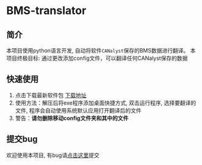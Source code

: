 # BMS-translator

## 简介
本项目使用python语言开发, 自动将软件`CANalyst`保存的BMS数据进行翻译。
本项目终极目标: 通过更改添加config文件，可以翻译任何CANalyst保存的数据

## 快速使用
1. 点击下载最新软件包 [下载地址](https://gitee.com/liuyu-git/bms-translator/releases)
2. 使用方法：解压后将exe程序添加桌面快捷方式, 双击运行程序, 选择要翻译的文件, 程序会自动使用系统默认应用打开翻译后的文件
3. 警告：**请勿删除移动config文件夹和其中的文件**

## 提交bug
欢迎使用本项目, 有bug请[点击这里](https://gitee.com/liuyu-git/bms-translator/issues)提交